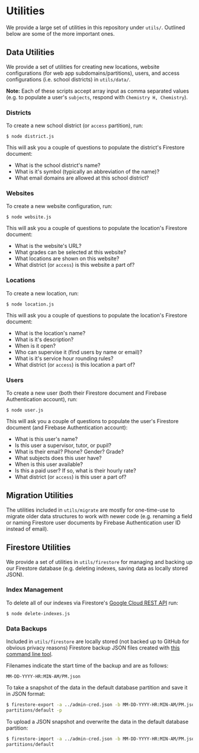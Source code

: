 # Utilities

We provide a large set of utilities in this repository under `utils/`. Outlined
below are some of the more important ones.

## Data Utilities

We provide a set of utilities for creating new locations, website configurations
(for web app subdomains/partitions), users, and access configurations (i.e.
school districts) in `utils/data/`.

**Note:** Each of these scripts accept array input as comma separated values
(e.g. to populate a user's `subjects`, respond with `Chemistry H, Chemistry`).

### Districts

To create a new school district (or `access` partition), run:

```
$ node district.js
```

This will ask you a couple of questions to populate the district's Firestore
document:

- What is the school district's name?
- What is it's symbol (typically an abbreviation of the name)?
- What email domains are allowed at this school district?

### Websites

To create a new website configuration, run:

```
$ node website.js
```

This will ask you a couple of questions to populate the location's Firestore
document:

- What is the website's URL?
- What grades can be selected at this website?
- What locations are shown on this website?
- What district (or `access`) is this website a part of?

### Locations

To create a new location, run:

```
$ node location.js
```

This will ask you a couple of questions to populate the location's Firestore
document:

- What is the location's name?
- What is it's description?
- When is it open?
- Who can supervise it (find users by name or email)?
- What is it's service hour rounding rules?
- What district (or `access`) is this location a part of?

### Users

To create a new user (both their Firestore document and Firebase Authentication
account), run:

```
$ node user.js
```

This will ask you a couple of questions to populate the user's Firestore
document (and Firebase Authentication account):

- What is this user's name?
- Is this user a supervisor, tutor, or pupil?
- What is their email? Phone? Gender? Grade?
- What subjects does this user have?
- When is this user available?
- Is this a paid user? If so, what is their hourly rate?
- What district (or `access`) is this user a part of?

## Migration Utilities

The utilities included in `utils/migrate` are mostly for one-time-use to migrate
older data structures to work with newer code (e.g. renaming a field or naming
Firestore user documents by Firebase Authentication user ID instead of email).

## Firestore Utilities

We provide a set of utilities in `utils/firestore` for managing and backing up
our Firestore database (e.g. deleting indexes, saving data as locally stored
JSON).

### Index Management

To delete all of our indexes via Firestore's [Google Cloud REST
API](https://cloud.google.com/firestore/docs/reference/rest/v1beta1/projects.databases.indexes/list)
run:

```
$ node delete-indexes.js
```

### Data Backups

Included in `utils/firestore` are locally stored (not backed up to GitHub for
obvious privacy reasons) Firestore backup JSON files created with [this command
line tool](https://www.npmjs.com/package/node-firestore-import-export).

Filenames indicate the start time of the backup and are as follows:

```
MM-DD-YYYY-HR:MIN-AM/PM.json
```

To take a snapshot of the data in the default database partition and save it in
JSON format:

```bash
$ firestore-export -a ../admin-cred.json -b MM-DD-YYYY-HR:MIN-AM/PM.json -n
partitions/default -p
```

To upload a JSON snapshot and overwrite the data in the default database
partition:

```bash
$ firestore-import -a ../admin-cred.json -b MM-DD-YYYY-HR:MIN-AM/PM.json -n
partitions/default
```
